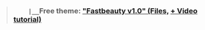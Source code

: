 > ### `    |__`Free theme: ["Fastbeauty v1.0" (Files,](https://github.com/VideoCovery/FastbeautyWordpressTheme) [+ Video tutorial)](https://youtube.com/@VideoCovery)
